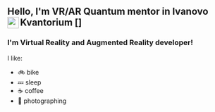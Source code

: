 ## Hello, I'm VR/AR Quantum mentor in Ivanovo Kvantorium [<img align="left" alt="" width="26px" src="https://sun9-54.userapi.com/impg/bok5mujJ_K6LRqp3CVtdcCyMO0lkZy31A4vj6g/FZlSTNB_e8U.jpg?size=680x382&quality=96&sign=06711a4ee8ff721f7244a8643445d251&type=album" />]

### I'm Virtual Reality and Augmented Reality developer!

I like:
- :bike: bike
- :zzz: sleep
- :coffee: coffee
- :camera_flash: photographing

